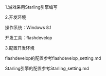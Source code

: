 1.游戏采用Starling引擎编写

2.开发环境

  操作系统：Windows 8.1
  
  开发工具：flashdevelop
  
3.配置开发环境

  flashdevelop的配置参考flashdevelop_setting.md
  
  Starling引擎的配置参考Starling_setting.md